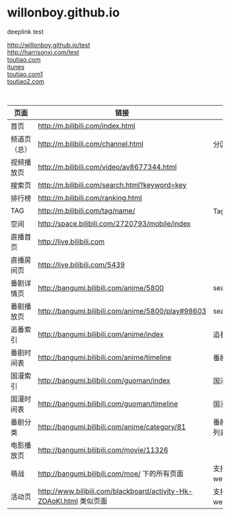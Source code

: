 # willonboy.github.io
deeplink test


<a href="http://willonboy.github.io/test">http://willonboy.github.io/test</a>
<br>
<a href="http://harrisonxi.com/test">http://harrisonxi.com/test</a>
<br>
<a href="https://d.toutiao.com/hfoy/?extra=%7B%22__type__%22%3A%22slide_banner%22%2C%22group_id%22%3A%226398106399297421569%22%2C%22parent_group_id%22%3A%226398106399297421569%22%2C%22parent_item_id%22%3A%226397989027668034049%22%2C%22parent_rid%22%3A%2265502871489732973941%22%2C%22site_id%22%3A%225000246%22%2C%22aid%22%3A13%2C%22item_id%22%3A%226397989027668034049%22%7D">toutiao.com</a>
<br>
<a href='https://itunes.apple.com/cn/app/id529092160?mt=8&pt=873971&ct=wap_articlepage_topbanner'>itunes</a>
<br>
<a href="https://m.toutiao.com/i6397989027668034049/?tt_from=weixin&utm_campaign=client_share&from=singlemessage&app=news_article&utm_source=weixin&isappinstalled=1&iid=8827310195&utm_medium=toutiao_ios&wxshare_count=1">toutiao.com1</a>
<br>
<a href="https://toutiao.com/m/detail/?group_id=&item_id=&scheme=snssdk141%3A%2F%2Fdetail%3Fgroupid%3D6398106399297421569%26gd_label%3Dclick_wap_detail_top%26aggr_type%3D2%26item_id%3D6397989027668034049">toutiao2.com</a>

<table class="table table-striped-black table-bordered">
<thead>
<tr>
  <th>页面</th>
  <th>链接</th>
  <th>App</th>
</tr>
</thead>
<tbody><tr>
  <td>首页</td>
  <td><a href="http://m.bilibili.com/index.html" target="_blank">http://m.bilibili.com/index.html</a></td>
  <td></td>
</tr>
<tr>
  <td>频道页（总）</td>
  <td><a href="http://m.bilibili.com/channel.html" target="_blank">http://m.bilibili.com/channel.html</a></td>
  <td>分区页</td>
</tr>
<tr>
  <td>视频播放页</td>
  <td><a href="http://m.bilibili.com/video/av8677344.html" target="_blank">http://m.bilibili.com/video/av8677344.html</a></td>
  <td></td>
</tr>
<tr>
  <td>搜索页</td>
  <td><a href="http://m.bilibili.com/search.html?keyword=key" target="_blank">http://m.bilibili.com/search.html?keyword=key</a></td>
  <td></td>
</tr>
<tr>
  <td>排行榜</td>
  <td><a href="http://m.bilibili.com/ranking.html" target="_blank">http://m.bilibili.com/ranking.html</a></td>
  <td></td>
</tr>
<tr>
  <td>TAG</td>
  <td><a href="http://m.bilibili.com/tag/name/" target="_blank">http://m.bilibili.com/tag/name/</a></td>
  <td>Tag详情页</td>
</tr>
<tr>
  <td>空间</td>
  <td><a href="http://space.bilibili.com/2720793/mobile/index" target="_blank">http://space.bilibili.com/2720793/mobile/index</a></td>
  <td></td>
</tr>
<tr>
  <td>直播首页</td>
  <td><a href="http://live.bilibili.com" target="_blank">http://live.bilibili.com</a></td>
  <td></td>
</tr>
<tr>
  <td>直播房间页</td>
  <td><a href="http://live.bilibili.com/5439" target="_blank">http://live.bilibili.com/5439</a></td>
  <td></td>
</tr>
<tr>
  <td>番剧详情页</td>
  <td><a href="http://bangumi.bilibili.com/anime/5800" target="_blank">http://bangumi.bilibili.com/anime/5800</a></td>
  <td>season_id=5800</td>
</tr>
<tr>
  <td>番剧播放页</td>
  <td><a href="http://bangumi.bilibili.com/anime/5800/play#98603" target="_blank">http://bangumi.bilibili.com/anime/5800/play#98603</a></td>
  <td>season_id=5800</td>
</tr>
<tr>
  <td>追番索引</td>
  <td><a href="http://bangumi.bilibili.com/anime/index" target="_blank">http://bangumi.bilibili.com/anime/index</a></td>
  <td>追番－索引</td>
</tr>
<tr>
  <td>番剧时间表</td>
  <td><a href="http://bangumi.bilibili.com/anime/timeline" target="_blank">http://bangumi.bilibili.com/anime/timeline</a></td>
  <td>番剧－时间表</td>
</tr>
<tr>
  <td>国漫索引</td>
  <td><a href="http://bangumi.bilibili.com/guoman/index" target="_blank">http://bangumi.bilibili.com/guoman/index</a></td>
  <td>国漫－索引</td>
</tr>
<tr>
  <td>国漫时间表</td>
  <td><a href="http://bangumi.bilibili.com/guoman/timeline" target="_blank">http://bangumi.bilibili.com/guoman/timeline</a></td>
  <td>国漫－时间表</td>
</tr>
<tr>
  <td>番剧分类</td>
  <td><a href="http://bangumi.bilibili.com/anime/category/81" target="_blank">http://bangumi.bilibili.com/anime/category/81</a></td>
  <td>番剧分类ID133 列表</td>
</tr>
<tr>
  <td>电影播放页</td>
  <td><a href="http://bangumi.bilibili.com/movie/11326" target="_blank">http://bangumi.bilibili.com/movie/11326</a></td>
  <td></td>
</tr>
<tr>
  <td>萌战</td>
  <td><a href="http://bangumi.bilibili.com/moe/" target="_blank">http://bangumi.bilibili.com/moe/</a> 下的所有页面</td>
  <td>支持app内置webview打开</td>
</tr>
<tr>
  <td>活动页</td>
  <td><a href="http://www.bilibili.com/blackboard/activity-Hk-ZOAoKl.html" target="_blank">http://www.bilibili.com/blackboard/activity-Hk-ZOAoKl.html</a> 类似页面</td>
  <td>支持app内置webview打开</td>
</tr>
</tbody></table>



